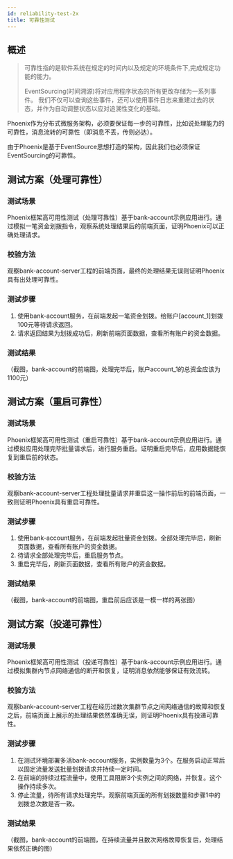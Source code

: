 ```yaml
---
id: reliability-test-2x
title: 可靠性测试
---
```


## 概述

> 可靠性指的是软件系统在规定的时间内以及规定的环境条件下,完成规定功能的能力。
>
> EventSourcing(时间溯源)将对应用程序状态的所有更改存储为一系列事件。 我们不仅可以查询这些事件，还可以使用事件日志来重建过去的状态，并作为自动调整状态以应对追溯性变化的基础。

Phoenix作为分布式微服务架构，必须要保证每一步的可靠性，比如说处理能力的可靠性，消息流转的可靠性（即消息不丢，传则必达）。

由于Phoenix是基于EventSource思想打造的架构，因此我们也必须保证EventSourcing的可靠性。

## 测试方案（处理可靠性）

### 测试场景

Phoenix框架高可用性测试（处理可靠性）基于bank-account示例应用进行。通过模拟一笔资金划拨指令，观察系统处理结果后的前端页面，证明Phoenix可以正确处理请求。

### 校验方法

观察bank-account-server工程的前端页面，最终的处理结果无误则证明Phoenix具有出处理可靠性。

### 测试步骤

1. 使用bank-account服务，在前端发起一笔资金划拨。给账户[account_1]划拨100元等待请求返回。
2. 请求返回结果为划拨成功后，刷新前端页面数据，查看所有账户的资金数据。

### 测试结果

（截图，bank-account的前端图，处理完毕后，账户account_1的总资金应该为1100元）

## 测试方案（重启可靠性）

### 测试场景

Phoenix框架高可用性测试（重启可靠性）基于bank-account示例应用进行。通过模拟应用处理完毕批量请求后，进行服务重启。证明重启完毕后，应用数据能恢复到重启前的状态。

### 校验方法

观察bank-account-server工程处理批量请求并重启这一操作前后的前端页面，一致则证明Phoenix具有重启可靠性。

### 测试步骤

1. 使用bank-account服务，在前端发起批量资金划拨。全部处理完毕后，刷新页面数据，查看所有账户的资金数据。
2. 待请求全部处理完毕后，重启服务节点。
3. 重启完毕后，刷新页面数据，查看所有账户的资金数据。

### 测试结果

（截图，bank-account的前端图，重启前后应该是一模一样的两张图）

## 测试方案（投递可靠性）

### 测试场景

Phoenix框架高可用性测试（投递可靠性）基于bank-account示例应用进行。通过模拟集群内节点网络通信的断开和恢复，证明消息依然能够保证有效流转。

### 校验方法

观察bank-account-server工程在经历过数次集群节点之间网络通信的故障和恢复之后，前端页面上展示的处理结果依然准确无误，则证明Phoenix具有投递可靠性。

### 测试步骤

1. 在测试环境部署多活bank-account服务，实例数量为3个。在服务启动正常后以固定流量发送批量划拨请求并持续一定时间。
2. 在前端的持续过程流量中，使用工具阻断3个实例之间的网络，并恢复。这个操作持续多次。
3. 停止流量，待所有请求处理完毕。观察前端页面的所有划拨数量和步骤1中的划拨总次数是否一致。

### 测试结果

（截图，bank-account的前端图，在持续流量并且数次网络故障恢复后，处理结果依然正确的图）
